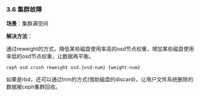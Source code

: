 ### 3.6 集群故障

**场景**：集群满空间

**解决方法**：

通过reweight的方式，降低某些磁盘使用率高的osd节点权重，增加某些磁盘使用率低的osd节点权重，让数据再平衡。

```
ceph osd crush reweight osd.{osd-num} {weight-num}
```

如果是rbd，还可以通过trim的方式(借助磁盘的discard)，让用户文件系统删除的数据被ceph集群回收。
